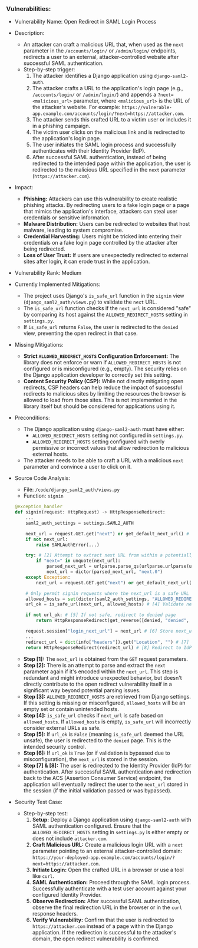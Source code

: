 ### Vulnerabilities:

- Vulnerability Name: Open Redirect in SAML Login Process
- Description:
    - An attacker can craft a malicious URL that, when used as the `next` parameter in the `/accounts/login/` or `/admin/login/` endpoints, redirects a user to an external, attacker-controlled website after successful SAML authentication.
    - Step-by-step trigger:
        1. The attacker identifies a Django application using `django-saml2-auth`.
        2. The attacker crafts a URL to the application's login page (e.g., `/accounts/login/` or `/admin/login/`) and appends a `?next=<malicious_url>` parameter, where `<malicious_url>` is the URL of the attacker's website. For example: `https://vulnerable-app.example.com/accounts/login/?next=https://attacker.com`.
        3. The attacker sends this crafted URL to a victim user or includes it in a phishing campaign.
        4. The victim user clicks on the malicious link and is redirected to the application's login page.
        5. The user initiates the SAML login process and successfully authenticates with their Identity Provider (IdP).
        6. After successful SAML authentication, instead of being redirected to the intended page within the application, the user is redirected to the malicious URL specified in the `next` parameter (`https://attacker.com`).

- Impact:
    - **Phishing:** Attackers can use this vulnerability to create realistic phishing attacks. By redirecting users to a fake login page or a page that mimics the application's interface, attackers can steal user credentials or sensitive information.
    - **Malware Distribution:** Users can be redirected to websites that host malware, leading to system compromise.
    - **Credential Harvesting:**  Users might be tricked into entering their credentials on a fake login page controlled by the attacker after being redirected.
    - **Loss of User Trust:**  If users are unexpectedly redirected to external sites after login, it can erode trust in the application.

- Vulnerability Rank: Medium
- Currently Implemented Mitigations:
    - The project uses Django's `is_safe_url` function in the `signin` view (`django_saml2_auth/views.py`) to validate the `next` URL.
    - The `is_safe_url` function checks if the `next_url` is considered "safe" by comparing its host against the `ALLOWED_REDIRECT_HOSTS` setting in `settings.py`.
    - If `is_safe_url` returns `False`, the user is redirected to the `denied` view, preventing the open redirect in that case.
- Missing Mitigations:
    - **Strict `ALLOWED_REDIRECT_HOSTS` Configuration Enforcement:** The library does not enforce or warn if `ALLOWED_REDIRECT_HOSTS` is not configured or is misconfigured (e.g., empty). The security relies on the Django application developer to correctly set this setting.
    - **Content Security Policy (CSP):**  While not directly mitigating open redirects, CSP headers can help reduce the impact of successful redirects to malicious sites by limiting the resources the browser is allowed to load from those sites. This is not implemented in the library itself but should be considered for applications using it.
- Preconditions:
    - The Django application using `django-saml2-auth` must have either:
        - `ALLOWED_REDIRECT_HOSTS` setting not configured in `settings.py`.
        - `ALLOWED_REDIRECT_HOSTS` setting configured with overly permissive or incorrect values that allow redirection to malicious external hosts.
    - The attacker needs to be able to craft a URL with a malicious `next` parameter and convince a user to click on it.

- Source Code Analysis:
    - File: `/code/django_saml2_auth/views.py`
    - Function: `signin`
    ```python
    @exception_handler
    def signin(request: HttpRequest) -> HttpResponseRedirect:
        ...
        saml2_auth_settings = settings.SAML2_AUTH

        next_url = request.GET.get("next") or get_default_next_url() # [1] Extract next_url from GET parameter
        if not next_url:
            raise SAMLAuthError(...)

        try: # [2] Attempt to extract next URL from within a potentially encoded next parameter, this step is redundant and can be removed.
            if "next=" in unquote(next_url):
                parsed_next_url = urlparse.parse_qs(urlparse.urlparse(unquote(next_url)).query)
                next_url = dictor(parsed_next_url, "next.0")
        except Exception:
            next_url = request.GET.get("next") or get_default_next_url()

        # Only permit signin requests where the next_url is a safe URL
        allowed_hosts = set(dictor(saml2_auth_settings, "ALLOWED_REDIRECT_HOSTS", [])) # [3] Get allowed hosts from settings
        url_ok = is_safe_url(next_url, allowed_hosts) # [4] Validate next_url against allowed_hosts

        if not url_ok: # [5] If not safe, redirect to denied page
            return HttpResponseRedirect(get_reverse([denied, "denied", "django_saml2_auth:denied"]))  # type: ignore

        request.session["login_next_url"] = next_url # [6] Store next_url in session
        ...
        redirect_url = dict(info["headers"]).get("Location", "") # [7] Get redirect URL from SAML client prepare authentication
        return HttpResponseRedirect(redirect_url) # [8] Redirect to IdP, then back to ACS, and finally to next_url (if validation passes in step 4)
    ```
    - **Step [1]:** The `next_url` is obtained from the `GET` request parameters.
    - **Step [2]:** There is an attempt to parse and extract the `next` parameter again if it's encoded within the `next_url`. This step is redundant and might introduce unexpected behavior, but doesn't directly contribute to the open redirect vulnerability itself in a significant way beyond potential parsing issues.
    - **Step [3]:** `ALLOWED_REDIRECT_HOSTS` are retrieved from Django settings. If this setting is missing or misconfigured, `allowed_hosts` will be an empty set or contain unintended hosts.
    - **Step [4]:** `is_safe_url` checks if `next_url` is safe based on `allowed_hosts`. If `allowed_hosts` is empty, `is_safe_url` will incorrectly consider external URLs as safe.
    - **Step [5]:** If `url_ok` is `False` (meaning `is_safe_url` deemed the URL unsafe), the user is redirected to the `denied` page. This is the intended security control.
    - **Step [6]:** If `url_ok` is `True` (or if validation is bypassed due to misconfiguration), the `next_url` is stored in the session.
    - **Step [7] & [8]:** The user is redirected to the Identity Provider (IdP) for authentication. After successful SAML authentication and redirection back to the ACS (Assertion Consumer Service) endpoint, the application will eventually redirect the user to the `next_url` stored in the session (if the initial validation passed or was bypassed).

- Security Test Case:
    - Step-by-step test:
        1. **Setup:** Deploy a Django application using `django-saml2-auth` with SAML authentication configured. Ensure that the `ALLOWED_REDIRECT_HOSTS` setting in `settings.py` is either empty or does not include `attacker.com`.
        2. **Craft Malicious URL:** Create a malicious login URL with a `next` parameter pointing to an external attacker-controlled domain: `https://your-deployed-app.example.com/accounts/login/?next=https://attacker.com`.
        3. **Initiate Login:** Open the crafted URL in a browser or use a tool like `curl`.
        4. **SAML Authentication:**  Proceed through the SAML login process. Successfully authenticate with a test user account against your configured Identity Provider.
        5. **Observe Redirection:** After successful SAML authentication, observe the final redirection URL in the browser or in the `curl` response headers.
        6. **Verify Vulnerability:** Confirm that the user is redirected to `https://attacker.com` instead of a page within the Django application. If the redirection is successful to the attacker's domain, the open redirect vulnerability is confirmed.